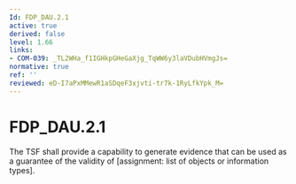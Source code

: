 ```yaml
---
Id: FDP_DAU.2.1
active: true
derived: false
level: 1.66
links:
- COM-039: _TL2WHa_f1IGHkpGHeGaXjg_TqWW6y3laVDubHVmgJs=
normative: true
ref: ''
reviewed: eD-I7aPxMMewR1aSDqeF3xjvti-tr7k-1RyLfkYpk_M=
---
```


# FDP_DAU.2.1

The TSF shall provide a capability to generate evidence that can be used as a guarantee of the validity of [assignment: list of objects or information types].